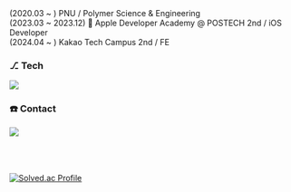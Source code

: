 <div> 
<div>(2020.03 ~  ) PNU / Polymer Science & Engineering
<div>(2023.03 ~ 2023.12)  Apple Developer Academy @ POSTECH 2nd / iOS Developer</div>
<div>(2024.04 ~ ) Kakao Tech Campus 2nd / FE</div>
</div>

### ⎇ Tech
<div>
  <img src="https://img.shields.io/badge/Swift-F05138?style=for-the-badge&logo=Swift&logoColor=white"/>
</div>



### ☎️ Contact
<div style="display:flex; flex-direction:row;">
    <a href="https://www.linkedin.com/in/jihyuksong/">
        <img src="https://img.shields.io/badge/LinkedIn-0A66C2?style=for-the-badge&logo=LinkedIn&logoColor=white"/>
    </a>
</div>

<br>
<br>
<br>


[![Solved.ac Profile](http://mazassumnida.wtf/api/v2/generate_badge?boj=eric34)](https://solved.ac/eric34/)
